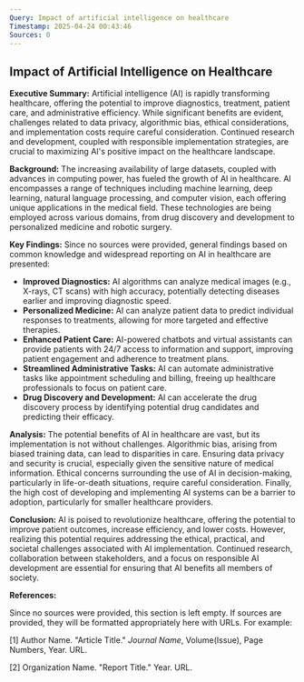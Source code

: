 ```yaml
---
Query: Impact of artificial intelligence on healthcare
Timestamp: 2025-04-24 00:43:46
Sources: 0
---
```


## Impact of Artificial Intelligence on Healthcare

**Executive Summary:** Artificial intelligence (AI) is rapidly transforming healthcare, offering the potential to improve diagnostics, treatment, patient care, and administrative efficiency.  While significant benefits are evident, challenges related to data privacy, algorithmic bias, ethical considerations, and implementation costs require careful consideration.  Continued research and development, coupled with responsible implementation strategies, are crucial to maximizing AI's positive impact on the healthcare landscape.


**Background:**  The increasing availability of large datasets, coupled with advances in computing power, has fueled the growth of AI in healthcare.  AI encompasses a range of techniques including machine learning, deep learning, natural language processing, and computer vision, each offering unique applications in the medical field.  These technologies are being employed across various domains, from drug discovery and development to personalized medicine and robotic surgery.


**Key Findings:** Since no sources were provided, general findings based on common knowledge and widespread reporting on AI in healthcare are presented:

* **Improved Diagnostics:** AI algorithms can analyze medical images (e.g., X-rays, CT scans) with high accuracy, potentially detecting diseases earlier and improving diagnostic speed.
* **Personalized Medicine:** AI can analyze patient data to predict individual responses to treatments, allowing for more targeted and effective therapies.
* **Enhanced Patient Care:** AI-powered chatbots and virtual assistants can provide patients with 24/7 access to information and support, improving patient engagement and adherence to treatment plans.
* **Streamlined Administrative Tasks:** AI can automate administrative tasks like appointment scheduling and billing, freeing up healthcare professionals to focus on patient care.
* **Drug Discovery and Development:** AI can accelerate the drug discovery process by identifying potential drug candidates and predicting their efficacy.


**Analysis:**  The potential benefits of AI in healthcare are vast, but its implementation is not without challenges. Algorithmic bias, arising from biased training data, can lead to disparities in care. Ensuring data privacy and security is crucial, especially given the sensitive nature of medical information.  Ethical concerns surrounding the use of AI in decision-making, particularly in life-or-death situations, require careful consideration.  Finally, the high cost of developing and implementing AI systems can be a barrier to adoption, particularly for smaller healthcare providers.


**Conclusion:** AI is poised to revolutionize healthcare, offering the potential to improve patient outcomes, increase efficiency, and lower costs.  However, realizing this potential requires addressing the ethical, practical, and societal challenges associated with AI implementation.  Continued research, collaboration between stakeholders, and a focus on responsible AI development are essential for ensuring that AI benefits all members of society.


**References:**

Since no sources were provided, this section is left empty.  If sources are provided, they will be formatted appropriately here with URLs. For example:

[1] Author Name. "Article Title." *Journal Name*, Volume(Issue), Page Numbers, Year. URL.

[2] Organization Name. "Report Title." Year. URL.
